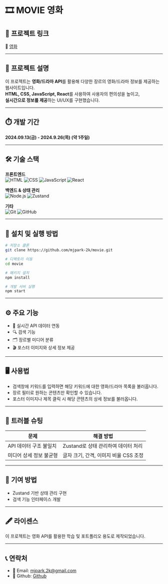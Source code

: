# 🎞️ MOVIE 영화

## 🌱 프로젝트 링크
🔗 [ 영화 ](https://github.com/mjpark-2k/movie)

---

## 📄 프로젝트 설명  
이 프로젝트는 **영화/드라마 API**를 활용해 다양한 장르의 영화/드라마 정보를 제공하는 웹사이트입니다.  
**HTML, CSS, JavaScript, React**를 사용하여 사용자의 편의성을 높이고,  
**실시간으로 정보를 제공**하는 UI/UX를 구현했습니다.

---

## ⏱️ 개발 기간
**2024.09.13(금) - 2024.9.26(목) (약 1주일)**

---

## 🛠️ 기술 스택
**프론트엔드**  
![HTML](https://img.shields.io/badge/HTML-E34F26?style=flat&logo=html5&logoColor=white)
![CSS](https://img.shields.io/badge/CSS-1572B6?style=flat&logo=css3&logoColor=white)
![JavaScript](https://img.shields.io/badge/JavaScript-F7DF1E?style=flat&logo=javascript&logoColor=black)
![React](https://img.shields.io/badge/React-61DAFB?style=flat&logo=react&logoColor=black)

**백엔드 & 상태 관리**  
![Node.js](https://img.shields.io/badge/Node.js-339933?style=flat&logo=nodedotjs&logoColor=white)
![Zustand](https://img.shields.io/badge/Zustand-000000?style=flat&logo=zustand&logoColor=white)

**기타**  
![Git](https://img.shields.io/badge/Git-F05032?style=flat&logo=git&logoColor=white)
![GitHub](https://img.shields.io/badge/GitHub-181717?style=flat&logo=github&logoColor=white)

---

## 💾 설치 및 실행 방법

```bash
# 저장소 클론
git clone https://github.com/mjpark-2k/movie.git

# 디렉토리 이동
cd movie

# 패키지 설치
npm install

# 개발 서버 실행
npm start
```

---

## ⚙️ 주요 기능  
- 🔄 실시간 API 데이터 연동
- 🔍 검색 기능
- 🗂️ 장르별 미디어 분류
- 🎬 포스터 이미지와 상세 정보 제공

---

## 🖥️ 사용법  
- 검색창에 키워드를 입력하면 해당 키워드에 대한 영화/드라마 목록을 불러옵니다.  
- 장르 필터로 원하는 콘텐츠만 확인할 수 있습니다.
- 포스터 이미지나 제목 클릭 시 해당 콘텐츠의 상세 정보를 불러옵니다. 

---

## 🧯 트러블 슈팅  
| 문제 | 해결 방법 |
|------|-----------|
| API 데이터 구조 불일치 | Zustand로 상태 관리하여 데이터 처리 |
| 미디어 상세 정보 불균형 | 글자 크기, 간격, 이미지 비율 CSS 조정 |

---

## 🔬 기여 방법  
- Zustand 기반 상태 관리 구현  
- 검색 기능 인터페이스 개발  

---

## 🖋️ 라이센스  
이 프로젝트는 영화 API를 활용한 학습 및 포트폴리오 용도로 제작되었습니다.

---

## 📞 연락처
- 📧 Email: mjpark.2k@gmail.com
- 📒 Github: [ Github ](https://github.com/mjpark-2k)